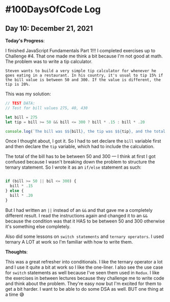 # #100DaysOfCode Log

## Day 10: December 21, 2021

**Today's Progress**:

I finished JavaScript Fundamentals Part 1!!! I completed exercises up to Challenge #4. That one made me think a bit because I'm not good at math. The problem was to write a tip calculator. 

`Steven wants to build a very simple tip calculator for whenever he goes eating in a restaurant. In his country, it's usual to tip 15% if the bill value is between 50 and 300. If the value is different, the tip is 20%.`

This was my solution:

```javascript
// TEST DATA: 
// Test for bill values 275, 40, 430

let bill = 275
let tip = bill >= 50 && bill <= 300 ? bill * .15 : bill * .20

console.log(`The bill was $${bill}, the tip was $${tip}, and the total value $${bill + tip}`)

```

Once I thought about, I got it. So I had to set declare the `bill` variable first and then declare the `tip` variable, which had to include the calculation.

The total of the bill has to be between 50 and 300 — I think at first I got confused because I wasn't breaking down the problem to structure the ternary statement. So I wrote it as an `if/else` statement as such:

```javascript

if (bill >= 50 || bil <= 300) {
  bill * .15
} else {
  bill * .20
}
```
But I had written an `||` instead of an `&&` and that gave me a completely different result. I read the instructions again and changed it to an `&&` because the condition was that it HAS to be between 50 and 300 otherwise it's something else completely. 

Also did some lessons on `switch statements` and `ternary operators`. I used ternary A LOT at work so I'm familiar with how to write them.

**Thoughts**:

This was a great refresher into conditionals. I like the ternary operator a lot and I use it quite a bit at work so I like the one-liner. I also see the use case for `switch` statements as well because I've seen them used in `Redux`. I like the exercises in between lectures because they challenge me to write code and think about the problem. They're easy now but I'm excited for them to get a bit harder. I want to be able to do some DSA as well. BUT one thing at a time 😅
